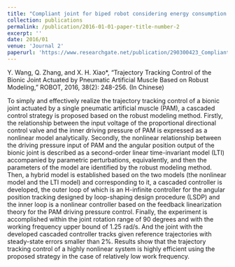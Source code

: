 ```yaml
---
title: "Compliant joint for biped robot considering energy consumption optimization"
collection: publications
permalink: /publication/2016-01-01-paper-title-number-2
excerpt: ''
date: 2016/01
venue: 'Journal 2'
paperurl: 'https://www.researchgate.net/publication/290300423_Compliant_joint_for_biped_robot_considering_energy_consumption_optimization'
---
```

Y. Wang, Q. Zhang, and X. H. Xiao*, “Trajectory Tracking Control of the Bionic Joint Actuated by Pneumatic Artificial Muscle Based on Robust Modeling,” ROBOT, 2016, 38(2): 248-256. (In Chinese)

To simply and effectively realize the trajectory tracking control of a bionic joint actuated by a single pneumatic artificial muscle (PAM), a cascaded control strategy is proposed based on the robust modeling method. Firstly, the relationship between the input voltage of the proportional directional control valve and the inner driving pressure of PAM is expressed as a nonlinear model analytically. Secondly, the nonlinear relationship between the driving pressure input of PAM and the angular position output of the bionic joint is described as a second-order linear time-invariant model (LTI) accompanied by parametric perturbations, equivalently, and then the parameters of the model are identified by the robust modeling method. Then, a hybrid model is established based on the two models (the nonlinear model and the LTI model) and corresponding to it, a cascaded controller is developed, the outer loop of which is an H-infinite controller for the angular position tracking designed by loop-shaping design procedure (LSDP) and the inner loop is a nonlinear controller based on the feedback linearization theory for the PAM driving pressure control. Finally, the experiment is accomplished within the joint rotation range of 90 degrees and with the working frequency upper bound of 1.25 rad/s. And the joint with the developed cascaded controller tracks given reference trajectories with steady-state errors smaller than 2%. Results show that the trajectory tracking control of a highly nonlinear system is highly efficient using the proposed strategy in the case of relatively low work frequency.
